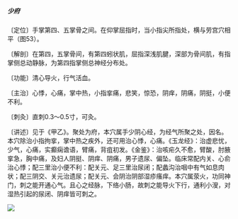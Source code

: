 ##### 少府

〔定位〕手掌第四、五掌骨之间。在仰掌屈指时，当小指尖所指处，横与劳宫穴相平（图53）。

〔解剖〕在第四，五掌骨间，有第四蚓状肌，屈指深浅肌腱，深部为骨间肌，有指掌侧总动静脉，为第四指掌侧总神经分布处。

〔功能〕清心导火，行气活血。

〔主治〕心悸，心痛，掌中热，小指挛痛，悲笑，惊恐，阴痒，阴痛，阴挺，小便不利。

〔刺灸〕直刺0.3～0.5寸，可灸。

〔讲述〕见于《甲乙》。聚处为府，本穴属手少阴心经，为经气所聚之处，因名。本穴除治小指拘挛，掌中热之疾外，还可用治心悸，心痛。《玉龙经》：治虚悲忧，少气，心痛，实癫痫谵语，臂痛，背疽初发。《金鉴》：治咳疟久不愈，臂酸，肘腋挛急，胸中痛，及妇人阴挺、阴痒、阴痛，男子遗尿、偏坠。临床常配内关、心俞治心悸；配三里治小便不利：配关元、足三里治尿闭；配蠡沟治咽中有气如息肉状；配三阴交、关元治遗尿；配关元、会阴治阴部湿疹瘙痒。本穴属荥火，功同神门，刺之能开通心气。且心之经脉，下络小肠，故刺之能导火下行，通利小溲，对湿热引起的尿闭、阴痒皆可刺之。

![](./img/图53.jpg)
